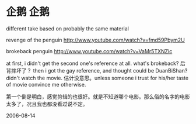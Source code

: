 # 企鹅 企鹅

different take based on probably the same material

revenge of the penguin
http://www.youtube.com/watch?v=fmd59Pbym2U

brokeback penguin
http://www.youtube.com/watch?v=VaMr5TXNZic

at first, i didn't get the second one's reference at all. what's brokeback? 后背摔坏了？ then i got the gay reference, and thought could be DuanBiShan? didn't watch the movie. 估计没意思。unless someone i trust for his/her taste of movie convince me otherwise.

第一个倒是明白，感觉剪辑的也很好。就是不知道哪个电影。那么俗的名字的电影太多了，况且我也都没看过说不定。

2006-08-14